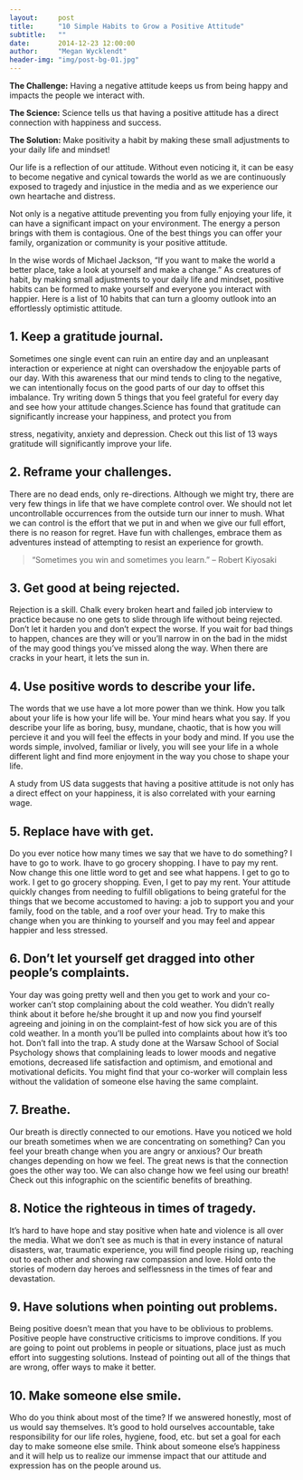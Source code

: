```yaml
---
layout:     post
title:      "10 Simple Habits to Grow a Positive Attitude"
subtitle:   ""
date:       2014-12-23 12:00:00
author:     "Megan Wycklendt"
header-img: "img/post-bg-01.jpg"
---
```


<p><b>The Challenge:</b> Having a negative attitude keeps us from being happy and impacts the people we interact with.</p>
<p><b>The Science:</b> Science tells us that having a positive attitude has a direct connection with happiness and success.</p>
<p><b>The Solution:</b> Make positivity a habit by making these small adjustments to your daily life and mindset!</p>

<p>Our life is a reflection of our attitude. Without even noticing it, it can be easy to become negative and cynical towards the world as we are continuously exposed to  tragedy and injustice in the media and as we experience our own heartache and distress.</p>

<p>Not only is a negative attitude preventing you from fully enjoying your life, it can have a significant impact on your environment. The energy a person brings with them is contagious. One of the best things you can offer your family, organization or community is your positive attitude.</p>

<p>In the wise words of Michael Jackson, “If you want to make the world a better place, take a look at yourself and make a change.” As creatures of habit, by making small adjustments to your daily life and mindset, positive habits can be formed to make yourself and everyone you interact with happier.  Here is a list of 10 habits that can turn a gloomy outlook into an effortlessly optimistic attitude.</p>

<h2 class="section-heading">1. Keep a gratitude journal.</h2>
<p>Sometimes one single event can ruin an entire day and an unpleasant interaction or experience at night can overshadow the enjoyable parts of our day. With this awareness that our mind tends to cling to the negative, we can intentionally focus on the good parts of our day to offset this imbalance. Try writing down 5 things that you feel grateful for every day and see how your attitude changes.Science has found that gratitude can significantly increase your happiness, and protect you from</p>
stress, negativity, anxiety and depression. Check out this list of 13 ways gratitude will significantly improve your life.

<h2 class="section-heading">2. Reframe your challenges.</h2>
<p>There are no dead ends, only re-directions. Although we might try, there are very few things in life that we have complete control over. We should not let uncontrollable occurrences from the outside turn our inner to mush. What we can control is the effort that we put in and when we give our full effort, there is no reason for regret. Have fun with challenges, embrace them as adventures instead of  attempting to resist an experience for growth.</p>

<blockquote>“Sometimes you win and sometimes you learn.” – Robert Kiyosaki</blockquote>

<h2 class="section-heading">3. Get good at being rejected.</h2>
<p>Rejection is a skill. Chalk every broken heart and failed job interview to practice because no one gets to slide through life without being rejected. Don’t let it harden you and don’t expect the worse. If you wait for bad things to happen, chances are they will or you’ll narrow in on the bad in the midst of the may good things you’ve missed along the way. When there are cracks in your heart, it lets the sun in.</p>

<h2 class="section-heading">4. Use positive words to describe your life.</h2>
<p>The words that we use have a lot more power than we think. How you talk about your life is how your life will be. Your mind hears what you say. If you describe your life as boring, busy,  mundane, chaotic, that is how you will percieve it and you will feel the effects in your body and mind. If you use the words simple, involved, familiar or lively, you will see your life in a whole different light and find more enjoyment in the way you chose to shape your life.</p>

<p>A study from US data suggests that having a positive attitude is not only has a direct effect on your happiness, it is also correlated with your earning wage.</p>

<h2 class="section-heading">5. Replace have with get.</h2>
<p>Do you ever notice how many times we say that we have to do something?  I have to go to work. Ihave to go grocery shopping. I have to pay my rent. Now change this one little word to get and see what happens. I get to go to work. I get to go grocery shopping. Even, I get to pay my rent. Your attitude quickly changes from needing to fulfill obligations to being grateful for the things that we become accustomed to having:  a job to support you and your family, food on the table, and a roof over your head. Try to make this change when you are thinking to yourself and you may feel and appear happier and less stressed.</p>

<h2 class="section-heading">6. Don’t let yourself get dragged into other people’s complaints.</h2>
<p>Your day was going pretty well and then you get to work and your co-worker can’t stop complaining about the cold weather. You didn’t really think about it before he/she brought it up and now you find yourself agreeing and joining in on the complaint-fest of how sick you are of this cold weather. In a month you’ll be pulled into complaints about how it’s too hot. Don’t fall into the trap. A study done at the Warsaw School of Social Psychology shows that complaining leads to lower moods and negative emotions, decreased life satisfaction and optimism, and emotional and motivational deficits.  You might find that your co-worker will complain less without the validation of someone else having the same complaint.</p>

<h2 class="section-heading">7. Breathe.</h2>
<p>Our breath is directly connected to our emotions. Have you noticed we hold our breath sometimes when we are concentrating on something? Can you feel your breath change when you are angry or anxious? Our breath changes depending on how we feel. The great news is that the connection goes the other way too. We can also change how we feel using our breath! Check out this infographic on the scientific benefits of breathing.</p>

<h2 class="section-heading">8. Notice the righteous in times of tragedy.</h2>
<p>It’s hard to have hope and stay positive when hate and violence is all over the media. What we don’t see as much is that in every instance of natural disasters, war, traumatic experience, you will find people rising up, reaching out to each other and showing raw compassion and love. Hold onto the stories of modern day heroes and selflessness in the times of fear and devastation.</p>

<h2 class="section-heading">9. Have solutions when pointing out problems.</h2>
<p>Being positive doesn’t mean that you have to be oblivious to problems. Positive people have constructive criticisms to improve conditions. If you are going to point out problems in people or situations, place just as much effort into suggesting solutions. Instead of pointing out all of the things that are wrong, offer ways to make it better.</p>

<h2 class="section-heading">10. Make someone else smile.</h2>
<p>Who do you think about most of the time? If we answered honestly, most of us would say themselves. It’s good to hold ourselves accountable, take responsibility for our life roles, hygiene, food, etc. but set a goal for each day to make someone else smile. Think about someone else’s happiness and it will help us to realize our immense impact that our attitude and expression has on the people around us.</p>
